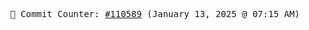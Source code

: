 <p align="center">
    <samp>
        📮 Commit Counter: <a href="https://github.com/Javascript-void0/Javascript-void0/commits/main">#110589</a> (January 13, 2025 @ 07:15 AM)
    </samp>
</p>